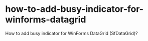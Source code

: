 # how-to-add-busy-indicator-for-winforms-datagrid
How to add busy indicator for WinForms DataGrid (SfDataGrid)?
